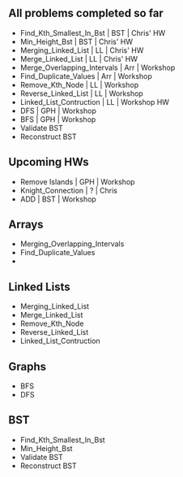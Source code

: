 
## All problems completed so far
- Find_Kth_Smallest_In_Bst             | BST | Chris' HW
- Min_Height_Bst                       | BST | Chris' HW
- Merging_Linked_List                  | LL  | Chris' HW
- Merge_Linked_List                    | LL  | Chris' HW
- Merge_Overlapping_Intervals          | Arr | Workshop
- Find_Duplicate_Values                | Arr | Workshop
- Remove_Kth_Node                      | LL  | Workshop
- Reverse_Linked_List                  | LL  | Workshop
- Linked_List_Contruction              | LL  | Workshop HW
- DFS                                  | GPH | Workshop
- BFS                                  | GPH | Workshop
- Validate BST
- Reconstruct BST


## Upcoming HWs
- Remove Islands                       | GPH | Workshop 
- Knight_Connection                    | ?   | Chris
- ADD                                  | BST | Workshop

## Arrays
- Merging_Overlapping_Intervals
- Find_Duplicate_Values
- 

## Linked Lists
- Merging_Linked_List
- Merge_Linked_List
- Remove_Kth_Node
- Reverse_Linked_List
- Linked_List_Contruction

## Graphs
- BFS
- DFS


## BST
- Find_Kth_Smallest_In_Bst
- Min_Height_Bst
- Validate BST 
- Reconstruct BST

